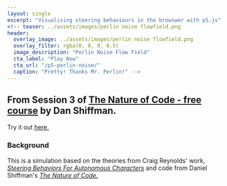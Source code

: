 ```yaml
---
layout: single
excerpt: "Visualising steering behaviours in the browswer with p5.js"
<!-- teaser: ../assets/images/perlin noise flowfield.png
header:
  overlay_image: ../assets/images/perlin noise flowfield.png
  overlay_filter: rgba(0, 0, 0, 0.5)
  image_description: "Perlin Noise Flow Field"
  cta_label: "Play Now"
  cta_url: "/p5-perlin-noise/"
  caption: "Pretty! Thanks Mr. Perlin!" -->
---
```

## From Session 3 of [The Nature of Code - free course](https://www.kadenze.com/courses/the-nature-of-code-ii/sessions) by Dan Shiffman.

Try it out [here.](/p5-steering/)

### Background

This is a simulation based on the theories from Craig Reynolds' work, _[Steering Behaviors For Autonomous Characters](https://www.red3d.com/cwr/steer/gdc99/)_ and code from Daniel Shiffman's _[The Nature of Code.](http://natureofcode.com)_
